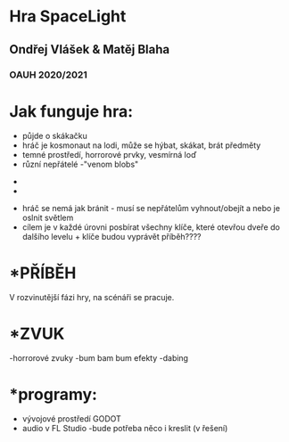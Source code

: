 # Hra SpaceLight
## Ondřej Vlášek & Matěj Blaha
### OAUH 2020/2021

Jak funguje hra:
===============

* půjde o skákačku
* hráč je kosmonaut na lodi, může se hýbat, skákat, brát předměty
* temné prostředí, horrorové prvky, vesmírná loď
* různí nepřátelé
-"venom blobs"
- 
-
* hráč se nemá jak bránit - musí se nepřátelům vyhnout/obejít a nebo je oslnit světlem
* cílem je v každé úrovni posbírat všechny klíče, které otevřou dveře do dalšího levelu + klíče budou vyprávět příběh????

*PŘÍBĚH 
===============
V rozvinutější fázi hry, na scénáři se pracuje.

*ZVUK
===============
-horrorové zvuky
-bum bam bum efekty
-dabing

*programy: 
===============
- vývojové prostředí GODOT 
- audio v FL Studio
-bude potřeba něco i kreslit (v řešení)
